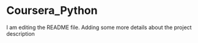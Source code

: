 # Coursera_Python
I am editing the README file. Adding some more details about the project description
